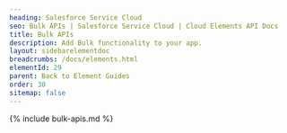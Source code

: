 ```yaml
---
heading: Salesforce Service Cloud
seo: Bulk APIs | Salesforce Service Cloud | Cloud Elements API Docs
title: Bulk APIs
description: Add Bulk functionality to your app.
layout: sidebarelementdoc
breadcrumbs: /docs/elements.html
elementId: 29
parent: Back to Element Guides
order: 30
sitemap: false
---
```


{% include bulk-apis.md %}
